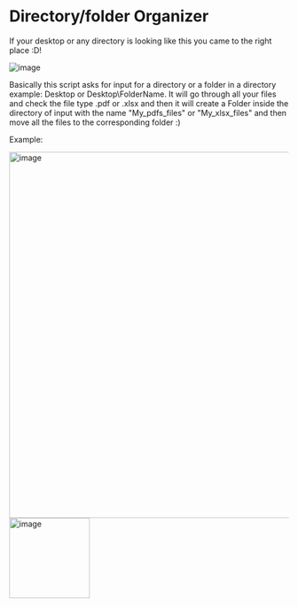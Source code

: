 # Directory/folder Organizer
If your desktop or any directory is looking like this you came to the right place :D!


![image](https://github.com/rodas96/Directory-folder-Organizer/assets/108375741/781a21f1-9478-4258-a7dd-983d0cd29756)

Basically this script asks for input for a directory or a folder in a directory example: Desktop or Desktop\FolderName. It will go through all your files and check the file type .pdf or .xlsx and then it will create a Folder inside the directory of input with the name "My_pdfs_files" or "My_xlsx_files" and then move all the files to the corresponding folder :)

Example:

<img width="661" alt="image" src="https://github.com/rodas96/Directory-folder-Organizer/assets/108375741/09089129-a4b9-4f67-a2dc-a78e8b288fd9">

<img width="145" alt="image" src="https://github.com/rodas96/Directory-folder-Organizer/assets/108375741/dacd654a-6640-40b9-ac29-70b4bafe62b3">





